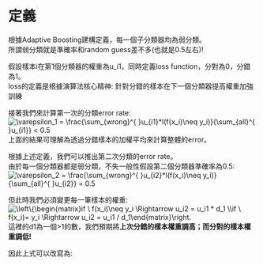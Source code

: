 # 定義
根據Adaptive Boosting建構定義，每一個子分類器均為弱分類。  
所謂弱分類就是準確率和random guess差不多(也就是0.5左右)!  

假設樣本i在第1個分類器的權重為u_i1，同時定義loss function，分對為0，分錯為1。  
loss的定義是根據演算法核心精神: 針對分錯的樣本在下一個分類器提高權重加強訓練  

接著我們來計算第一次的分類error rate:  
<img src="https://latex.codecogs.com/svg.image?\varepsilon_1&space;=&space;\frac{\sum_{wrong}^{&space;}u_{i1}*l(f(x_i)\neq&space;y_i)}{\sum_{all}^{&space;}u_{i1}}&space;<&space;0.5" title="\varepsilon_1 = \frac{\sum_{wrong}^{ }u_{i1}*l(f(x_i)\neq y_i)}{\sum_{all}^{ }u_{i1}} < 0.5" />  
上面的結果可理解為透過分錯樣本的加權平均來計算整體的error。  


根據上述定義，我們可以推出第二次分類的error rate。  
由於每一個分類器都是弱分類，不失一般性假設第二個分類器準確率為0.5:  
<img src="https://latex.codecogs.com/svg.image?\varepsilon_2&space;=&space;\frac{\sum_{wrong}^{&space;}u_{i2}*l(f(x_i)\neq&space;y_i)}{\sum_{all}^{&space;}u_{i2}}&space;=&space;0.5" title="\varepsilon_2 = \frac{\sum_{wrong}^{ }u_{i2}*l(f(x_i)\neq y_i)}{\sum_{all}^{ }u_{i2}} = 0.5" />  

但此時我們必須變更每一筆樣本的權重:  
<img src="https://latex.codecogs.com/svg.image?\left\{\begin{matrix}if&space;\&space;f(x_i)\neq&space;y_i&space;\Rightarrow&space;u_i2&space;=&space;u_i1&space;*&space;d_1&space;\\if&space;\&space;f(x_i)=&space;y_i&space;\Rightarrow&space;u_i2&space;=&space;u_i1&space;/&space;d_1\end{matrix}\right." title="\left\{\begin{matrix}if \ f(x_i)\neq y_i \Rightarrow u_i2 = u_i1 * d_1 \\if \ f(x_i)= y_i \Rightarrow u_i2 = u_i1 / d_1\end{matrix}\right." />  
這裡的d1為一個>1的數，我們預期將**上次分錯的樣本權重調高；而分對的樣本權重調低!**  

因此上式可以改寫為:  
